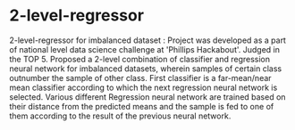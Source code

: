 # 2-level-regressor
2-level-regressor for imbalanced dataset : 
Project was developed as a part of national level data science challenge at 'Phillips Hackabout'. Judged in the TOP 5.
Proposed a 2-level combination of classifier and regression neural network for imbalanced datasets, wherein samples of certain class outnumber the sample of other class. First classifier is a far-mean/near mean classifier according to which the next  regression neural network is selected. Various different Regression neural network are trained based on their distance from the predicted means and the sample is fed to one of them according to the result of the previous neural network.
